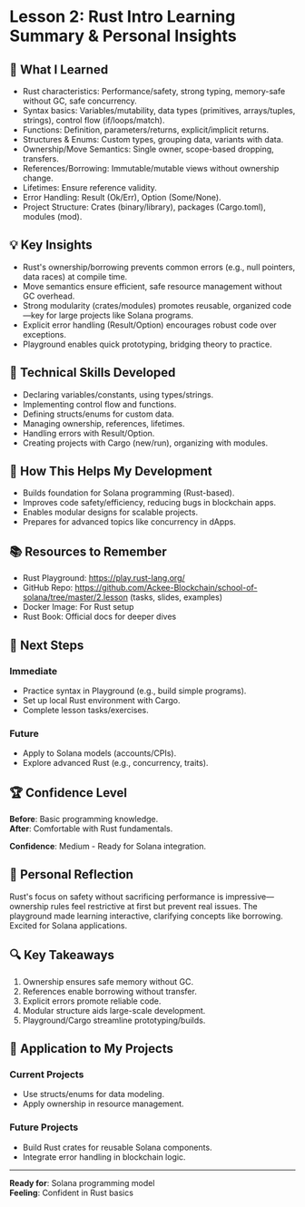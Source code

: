 # Lesson 2: Rust Intro Learning Summary & Personal Insights

## 🎯 What I Learned
- Rust characteristics: Performance/safety, strong typing, memory-safe without GC, safe concurrency.
- Syntax basics: Variables/mutability, data types (primitives, arrays/tuples, strings), control flow (if/loops/match).
- Functions: Definition, parameters/returns, explicit/implicit returns.
- Structures & Enums: Custom types, grouping data, variants with data.
- Ownership/Move Semantics: Single owner, scope-based dropping, transfers.
- References/Borrowing: Immutable/mutable views without ownership change.
- Lifetimes: Ensure reference validity.
- Error Handling: Result (Ok/Err), Option (Some/None).
- Project Structure: Crates (binary/library), packages (Cargo.toml), modules (mod).

## 💡 Key Insights
- Rust's ownership/borrowing prevents common errors (e.g., null pointers, data races) at compile time.
- Move semantics ensure efficient, safe resource management without GC overhead.
- Strong modularity (crates/modules) promotes reusable, organized code—key for large projects like Solana programs.
- Explicit error handling (Result/Option) encourages robust code over exceptions.
- Playground enables quick prototyping, bridging theory to practice.

## 🔧 Technical Skills Developed
- Declaring variables/constants, using types/strings.
- Implementing control flow and functions.
- Defining structs/enums for custom data.
- Managing ownership, references, lifetimes.
- Handling errors with Result/Option.
- Creating projects with Cargo (new/run), organizing with modules.

## 🚀 How This Helps My Development
- Builds foundation for Solana programming (Rust-based).
- Improves code safety/efficiency, reducing bugs in blockchain apps.
- Enables modular designs for scalable projects.
- Prepares for advanced topics like concurrency in dApps.

## 📚 Resources to Remember
- Rust Playground: https://play.rust-lang.org/
- GitHub Repo: https://github.com/Ackee-Blockchain/school-of-solana/tree/master/2.lesson (tasks, slides, examples)
- Docker Image: For Rust setup
- Rust Book: Official docs for deeper dives

## 🎯 Next Steps
### **Immediate**
- Practice syntax in Playground (e.g., build simple programs).
- Set up local Rust environment with Cargo.
- Complete lesson tasks/exercises.

### **Future**
- Apply to Solana models (accounts/CPIs).
- Explore advanced Rust (e.g., concurrency, traits).

## 🏆 Confidence Level
**Before**: Basic programming knowledge.  
**After**: Comfortable with Rust fundamentals.

**Confidence**: Medium - Ready for Solana integration.

## 💭 Personal Reflection
Rust's focus on safety without sacrificing performance is impressive—ownership rules feel restrictive at first but prevent real issues. The playground made learning interactive, clarifying concepts like borrowing. Excited for Solana applications.

## 🔍 Key Takeaways
1. Ownership ensures safe memory without GC.
2. References enable borrowing without transfer.
3. Explicit errors promote reliable code.
4. Modular structure aids large-scale development.
5. Playground/Cargo streamline prototyping/builds.

## 🎯 Application to My Projects
### **Current Projects**
- Use structs/enums for data modeling.
- Apply ownership in resource management.

### **Future Projects**
- Build Rust crates for reusable Solana components.
- Integrate error handling in blockchain logic.

---
**Ready for**: Solana programming model  
**Feeling**: Confident in Rust basics
